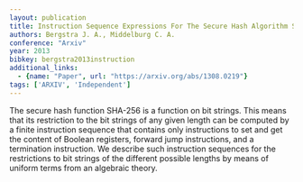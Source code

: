 ```yaml
---
layout: publication
title: Instruction Sequence Expressions For The Secure Hash Algorithm SHA-256
authors: Bergstra J. A., Middelburg C. A.
conference: "Arxiv"
year: 2013
bibkey: bergstra2013instruction
additional_links:
  - {name: "Paper", url: "https://arxiv.org/abs/1308.0219"}
tags: ['ARXIV', 'Independent']
---
```

The secure hash function SHA-256 is a function on bit strings. This means
that its restriction to the bit strings of any given length can be computed by
a finite instruction sequence that contains only instructions to set and get
the content of Boolean registers, forward jump instructions, and a termination
instruction. We describe such instruction sequences for the restrictions to bit
strings of the different possible lengths by means of uniform terms from an
algebraic theory.
